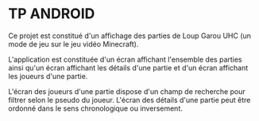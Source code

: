 # TP ANDROID

Ce projet est constitué d'un affichage des parties de Loup Garou UHC (un mode de jeu sur le jeu vidéo Minecraft).

L'application est constituée d'un écran affichant l'ensemble des parties ainsi qu'un écran affichant les détails d'une partie et d'un écran affichant les joueurs d'une partie.

L'écran des joueurs d'une partie dispose d'un champ de recherche pour filtrer selon le pseudo du joueur. L'écran des détails d'une partie peut être ordonné dans le sens chronologique ou inversement.